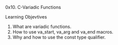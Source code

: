 0x10. C-Variadic Functions<br>

Learning Objevtives<br>
1. What are variadic functions.<br>
2. How to use va_start, va_arg and va_end macros.<br>
3. Why and how to use the const type qualifier.<br>
